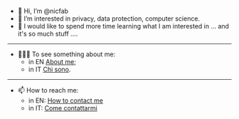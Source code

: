 - 👋 Hi, I’m @nicfab
- 👀 I’m interested in privacy, data protection, computer science.
- 🌱 I would like to spend more time learning what I am interested in ... and it's so much stuff ....

***

- 🧑🏼‍💼 To see something about me:
  - in EN [About me](https://notes.nicfab.eu/en/pages/about/);
  - in IT [Chi sono](https://notes.nicfab.eu/it/pages/about/).

***

- 📫 How to reach me:
  - in EN: [How to contact me](https://notes.nicfab.eu/en/pages/about/#how-to-contact-me)
  - in IT: [Come contattarmi](https://notes.nicfab.eu/it/pages/about/#come-contattarmi)


<!---
nicfab/nicfab is a ✨ special ✨ repository because its `README.md` (this file) appears on your GitHub profile.
You can click the Preview link to take a look at your changes.
--->
